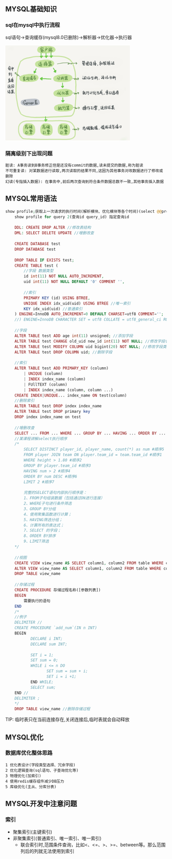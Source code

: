 ## MYSQL基础知识
### sql在mysql中执行流程
sql语句->查询缓存(mysql8.0已删除)->解析器->优化器->执行器

<img src="./images/mysql逻辑架构图.png" height="300"></img>

### 隔离级别下出现问题
    脏读: A事务读到B事务修正但是还没有commit的数据,读未提交的数据,称为脏读
    不可重复读: 对某数据进行读取,两次读取的结果不同,这因为其他事务对改数据进行了修改或删除
    幻读(专指插入数据): 在事务中,前后两次查询到符合条件数据总数不一致,其他事务插入数据

## MYSQL常用语法
```php
show profile;获取上一次请求的执行时间(解析模块、优化模块等各个时间)(select @@profiling; set profiling=1)
    show profile for query 2(查询id query_id) 指定查询id

    DDL: CREATE DROP ALTER //修改表结构
    DML: SELECT DELETE UPDATE //增删改查

    CREATE DATABASE test
    DROP DATABASE test

    DROP TABLE IF EXISTS test;
    CREATE TABLE test (
        //字段 数据类型
        id int(11) NOT NULL AUTO_INCREMENT,
        uid int(11) NOT NULL DEFAULT '0' COMMENT '',

        //索引
        PRIMARY KEY (id) USING BTREE,
        UNIQUE INDEX idx_uid(uid) USING BTREE //唯一索引
        KEY idx_uid(uid) //普通索引
    ) ENGINE=InnoDB AUTO_INCREMENT=0 DEFAULT CHARSET=utf8 COMMENT='';
    //) ENGINE=InnoDB CHARACTER SET = utf8 COLLATE = utf8_general_ci ROW_FORMAT = Dynamic;

    //字段
    ALTER TABLE test ADD age int(11) unsigned; //添加字段
    ALTER TABLE test CHANGE old_uid new_id int(11) NOT NULL; //修改字段名
    ALTER TABLE test MODIFY COLUMN uid bigint(20) NOT NULL; //修改字段类型
    ALTER TABLE test DROP COLUMN uid; //删除字段

    //索引
    ALTER TABLE test ADD PRIMARY_KEY (column)
        | UNIQUE (column)
        | INDEX index_name (column)
        | FUllTEXT (column)
        | INDEX index_name (column, column ...)
    CREATE INDEX|UNIQUE... index_name ON test(column)
    //删除索引
    ALTER TABLE test DROP index index_name
    ALTER TABLE test DROP primary key
    DROP index index_name on test

    //增删改查
    SELECT ... FROM ... WHERE ... GROUP BY ... HAVING ... ORDER BY ... LIMIT ...
    //某课程讲解select执行顺序
    /*
        SELECT DISTINCT player_id, player_name, count(*) as num #顺序5
        FROM player JOIN team ON player.team_id = team.team_id #顺序1
        WHERE height > 1.80 #顺序2
        GROUP BY player.team_id #顺序3
        HAVING num > 2 #顺序4
        ORDER BY num DESC #顺序6
        LIMIT 2 #顺序7

        完整的SELECT语句内部执行顺序是：
        1、FROM子句组装数据（包括通过ON进行连接）
        2、WHERE子句进行条件筛选
        3、GROUP BY分组
        4、使用聚集函数进行计算；
        5、HAVING筛选分组；
        6、计算所有的表达式；
        7、SELECT 的字段；
        8、ORDER BY排序
        9、LIMIT筛选
    */

    //视图
    CREATE VIEW view_name AS SELECT column1, column2 FROM table WHERE condition
    ALTER VIEW view_name AS SELECT column1, column2 FROM table WHERE condition //修改视图
    DROP TABLE view_name

    //存储过程
    CREATE PROCEDURE 存储过程名称([参数列表])
    BEGIN
        需要执行的语句
    END
    /*
    //例子
    DELIMITER //
    CREATE PROCEDURE `add_num`(IN n INT)
    BEGIN
           DECLARE i INT;
           DECLARE sum INT;

           SET i = 1;
           SET sum = 0;
           WHILE i <= n DO
                  SET sum = sum + i;
                  SET i = i +1;
           END WHILE;
           SELECT sum;
    END //
    DELIMITER ;
    */
    DROP TABLE view_name //删除存储过程

```

TIP: 临时表只在当前连接存在,关闭连接后,临时表就会自动释放

## MYSQL优化
### 数据库优化整体思路
    1 优化表设计(字段类型选择、冗余字段)
    2 优化逻辑查询(sql语句、子查询优化等)
    3 物理优化(加索引)
    4 使用redis缓存组件减少DB压力
    5 库级优化(主从、分库分表)

## MYSQL开发中注意问题

### 索引
- 聚集索引(主键索引)
- 非聚集索引(普通索引、唯一索引、唯一索引)
    + 联合索引时,范围条件查询，比如<、<=、>、>=、between等。那么范围列后的列就无法使用到索引






